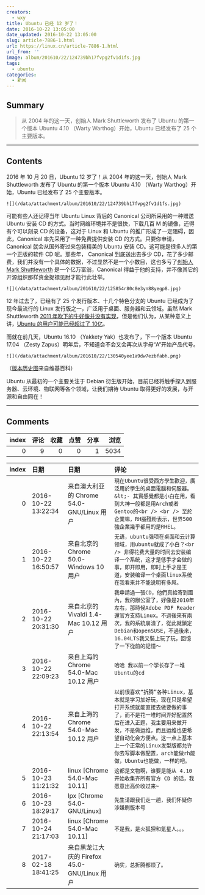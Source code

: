 ```yaml
---
creators:
  - wxy
title: Ubuntu 已经 12 岁了！
date: 2016-10-22 13:05:00
date_updated: 2016-10-22 13:05:00
slug: article-7886-1.html
url: https://linux.cn/article-7886-1.html
url_from: ''
image: album/201610/22/124739bh17fvpg2fv1d1fs.jpg
tags:
  - ubuntu
categories:
  - 新闻
---
```


## Summary

> 从 2004 年的这一天，创始人 Mark Shuttleworth 发布了 Ubuntu 的第一个版本 Ubuntu 4.10 （Warty Warthog）开始，Ubuntu 已经发布了 25 个主要版本。

***

<!-- more -->

## Contents

2016 年 10 月 20 日，Ubuntu 12 岁了！从 2004 年的这一天，创始人 Mark Shuttleworth 发布了 Ubuntu 的第一个版本 Ubuntu 4.10 （Warty Warthog）开始，Ubuntu 已经发布了 25 个主要版本。

`![](/data/attachment/album/201610/22/124739bh17fvpg2fv1d1fs.jpg)`

可能有些人还记得当年 Ubuntu Linux 背后的 Canonical 公司所采用的一种赠送 Ubuntu 安装 CD 的方式。当时网络环境并不是很快，下载几百 M 的镜像，还得有个可以刻录 CD 的设备，这对于 Linux 和 Ubuntu 的推广形成了一定阻碍，因此，Canonical 率先采用了一种免费提供安装 CD 的方式。只要你申请，Canonical 就会从国外寄过来包装精美的 Ubuntu 安装 CD。这可能是很多人的第一个正版的软件 CD 呢。那些年， Canonical 到底送出去多少 CD，花了多少邮费，我们并没有一个具体的数据，不过显然不是一个小数目，这也多亏了[创始人 Mark Shuttleworth](https://linux.cn/article-7523-1.html) 是一个亿万富翁，Canonical 得益于他的支持，并不像其它的开源组织那样资金捉襟见肘才能行此壮举。

`![](/data/attachment/album/201610/22/125854r80c8e3yn88yegp8.jpg)`

12 年过去了，已经有了 25 个发行版本、十几个特色分支的 Ubuntu 已经成为了现今最流行的 Linux 发行版之一，广泛用于桌面、服务器和云领域。虽然 Mark Shuttleworth [2011 年吹下的牛好像并没有实现](https://linux.cn/article-6773-1.html)，但是他们认为，从某种意义上讲，[Ubuntu 的用户可能已经超过了 10亿](https://linux.cn/article-6784-1.html)。

而就在前几天，Ubuntu 16.10 （Yakkety Yak）也发布了，下一个版本 Ubuntu 17.04 （Zesty Zapus）明年后，不知道会不会又会再次从字母“A”开始产品代号。

`![](/data/attachment/album/201610/22/130540yee1a9dw7ezbfabh.png)`

（[版本历史图](https://en.wikipedia.org/wiki/Ubuntu_version_history)来自维基百科）

Ubuntu 从最初的一个主要关注于 Debian 衍生版开始，目前已经将触手探入到服务器、云环境、物联网等各个领域，让我们期待 Ubuntu 取得更好的发展，与开源和自由同在！

***

## Comments


|   index |   评论 |   收藏 |   点赞 |   分享 |   浏览 |
|--------:|-------:|-------:|-------:|-------:|-------:|
|       0 |      9 |      0 |      0 |      1 |   5034 |

|   index | 日期                | 日期                                         | 评论                                                                                                                                                                                                                                                                                                   |
|--------:|:--------------------|:---------------------------------------------|:-------------------------------------------------------------------------------------------------------------------------------------------------------------------------------------------------------------------------------------------------------------------------------------------------------|
|       0 | 2016-10-22 13:22:34 | 来自澳大利亚的 Chrome 54.0-GNU/Linux 用户    | `現在Ubuntu很受西方學生歡迎，廣泛用於學生的桌面電腦和伺服器。&lt;- 其實感覺都是小白在用，看到大神一般都是用Arch或者Gentoo的<br /> <br /> 至於企業嘛，RH腦殘粉表示，世界500強企業幾乎都用的是RHEL。`                                                                                                    |
|       1 | 2016-10-22 16:50:57 | 来自北京的 Chrome 50.0-Windows 10 用户       | `无语，ubuntu强项在桌面和云计算领域，用ubuntu就成了小白？<br /> 非得花费大量的时间去安装编译一个系统，这才是低手才会做的事，即开即用，即时上手才是王道，安装编译一个桌面linux系统在我看来并不能说明有多屌。`                                                                                           |
|       2 | 2016-10-22 20:31:30 | 来自北京的 Vivaldi 1.4-Mac 10.12 用户        | `我申請過一張CD，他們真給寄到國內，我的辦公室了，好像是2010年左右，那時候Adobe PDF Reader還官方支持Linux。不過後來有兩次，我的系統崩潰了，從此就鎖定Debian和openSUSE，不過後來，16.04LTS我又裝上玩了玩，回憶了一下從前的記憶～`                                                                        |
|       3 | 2016-10-22 22:09:23 | 来自上海的 Chrome 54.0-Mac 10.12 用户        | `哈哈 我以前一个学长存了一堆Ubuntu的cd`                                                                                                                                                                                                                                                                |
|       4 | 2016-10-22 22:13:54 | 来自上海的 Chrome 54.0-Mac 10.12 用户        | `以前很喜欢“折腾”各种Linux，基本就是学习加好玩，现在只是希望打开系统就能直接去做要做的事了，而不是花一堆时间弄好配置然后在进入正题，我主要用来做开发，不是做运维，而且运维也更希望自动化会方便点。这一点上基本上一个正常的Linux发型版都允许你去写脚本做配置，arch能做rh能做，Ubuntu也能做，一样的吧。` |
|       5 | 2016-10-23 11:21:32 | linux [Chrome 54.0-Mac 10.11]                | `这都是文物啊，谁要是能从 4.10 开始收集齐所有官方 CD 的话，我愿意出高价收过来~`                                                                                                                                                                                                                        |
|       6 | 2016-10-23 18:29:17 | lpx [Chrome 54.0-GNU/Linux]                  | `先生请跟我们走一趟，我们怀疑你涉嫌刷版本号`                                                                                                                                                                                                                                                           |
|       7 | 2016-10-24 21:17:03 | linux [Chrome 54.0-Mac 10.11]                | `不是我，是火狐狸和氪星人。。。`                                                                                                                                                                                                                                                                       |
|       8 | 2017-02-18 18:41:25 | 来自黑龙江大庆的 Firefox 45.0-GNU/Linux 用户 | `确实，总折腾都烦了。`                                                                                                                                                                                                                                                                                 |
